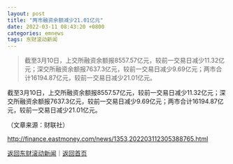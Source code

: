 ```yaml
---
layout: post
title: "两市融资余额减少21.01亿元"
date: 2022-03-11 08:43:20 +0800
categories: emnews
tags: 东财滚动新闻
---
```

> 截至3月10日，上交所融资余额报8557.57亿元，较前一交易日减少11.32亿元；深交所融资余额报7637.3亿元，较前一交易日减少9.69亿元；两市合计16194.87亿元，较前一交易日减少21.01亿元。

<p>截至3月10日，上交所融资余额报8557.57亿元，较前一交易日减少11.32亿元；深交所融资余额报7637.3亿元，较前一交易日减少9.69亿元；两市合计16194.87亿元，较前一交易日减少21.01亿元。</p><p class="em_media">（文章来源：财联社）</p>

<http://finance.eastmoney.com/news/1353,202203112305388765.html>

[返回东财滚动新闻](//finews.withounder.com/emnews/)｜[返回首页](//finews.withounder.com/)